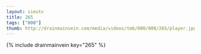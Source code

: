 ```yaml
--- 
layout: sieutv
title: 265
tags: ["000"]
thumb: http://drainmainvein.com/media/videos/tmb/000/000/265/player.jpg
---
```

{% include drainmainvein key="265" %} 
